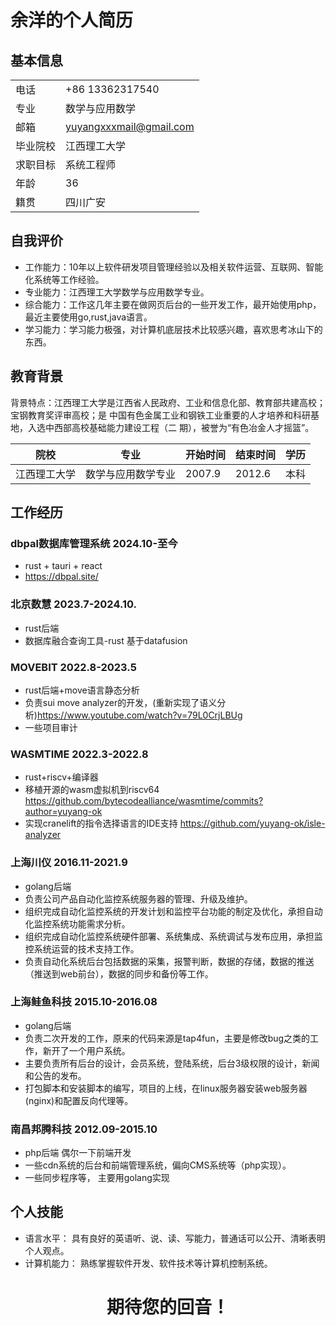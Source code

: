 # 余洋的个人简历

## 基本信息

|     |   |
|  ----  | ----  |
| 电话  | +86 13362317540 |
| 专业  | 数学与应用数学 |
| 邮箱  | yuyangxxxmail@gmail.com |
| 毕业院校  | 江西理工大学 |
| 求职目标  | 系统工程师 |
| 年龄  | 36 |
| 籍贯  | 四川广安 |


## 自我评价

* 工作能力：10年以上软件研发项目管理经验以及相关软件运营、互联网、智能化系统等工作经验。
* 专业能力：江西理工大学数学与应用数学专业。
* 综合能力：工作这几年主要在做网页后台的一些开发工作，最开始使用php，最近主要使用go,rust,java语言。
* 学习能力：学习能力极强，对计算机底层技术比较感兴趣，喜欢思考冰山下的东西。




## 教育背景

背景特点：江西理工大学是江西省人民政府、工业和信息化部、教育部共建高校；宝钢教育奖评审高校；是
中国有色金属工业和钢铁工业重要的人才培养和科研基地，入选中西部高校基础能力建设工程（二
期），被誉为“有色冶金人才摇篮”。

|   院校 |   专业  |  开始时间  | 结束时间 | 学历 | 
|  ----  |  ----  | ----  | ----  | ----  |  
| 江西理工大学 | 数学与应用数学专业  | 2007.9  |  2012.6 | 本科 




## 工作经历

### dbpal数据库管理系统 2024.10-至今
* rust + tauri + react
* https://dbpal.site/

### 北京数慧  2023.7-2024.10.
* rust后端
* 数据库融合查询工具-rust 基于datafusion


### MOVEBIT 2022.8-2023.5
*  rust后端+move语言静态分析
* 负责sui move analyzer的开发，(重新实现了语义分析)https://www.youtube.com/watch?v=79L0CrjLBUg
* 一些项目审计


### WASMTIME 2022.3-2022.8
*  rust+riscv+编译器
* 移植开源的wasm虚拟机到riscv64 https://github.com/bytecodealliance/wasmtime/commits?author=yuyang-ok
* 实现cranelift的指令选择语言的IDE支持 https://github.com/yuyang-ok/isle-analyzer
###  上海川仪  2016.11-2021.9 
* golang后端
* 负责公司产品自动化监控系统服务器的管理、升级及维护。
* 组织完成自动化监控系统的开发计划和监控平台功能的制定及优化，承担自动化监控系统功能需求分析。
* 组织完成自动化监控系统硬件部署、系统集成、系统调试与发布应用，承担监控系统运营的技术支持工作。
* 负责自动化系统后台包括数据的采集，报警判断，数据的存储，数据的推送（推送到web前台），数据的同步和备份等工作。

###  上海鲑鱼科技 2015.10-2016.08 
* golang后端
* 负责二次开发的工作，原来的代码来源是tap4fun，主要是修改bug之类的工作，新开了一个用户系统。
* 主要负责所有后台的设计，会员系统，登陆系统，后台3级权限的设计，新闻和公告的发布。
* 打包脚本和安装脚本的编写，项目的上线，在linux服务器安装web服务器(nginx)和配置反向代理等。


### 南昌邦腾科技  2012.09-2015.10
* php后端 偶尔一下前端开发
* 一些cdn系统的后台和前端管理系统，偏向CMS系统等（php实现）。
* 一些同步程序等， 主要用golang实现



## 个人技能
* 语言水平：     具有良好的英语听、说、读、写能力，普通话可以公开、清晰表明个人观点。
* 计算机能力：   熟练掌握软件开发、软件技术等计算机控制系统。



<h1 style="text-align:center">期待您的回音！ </h1>
